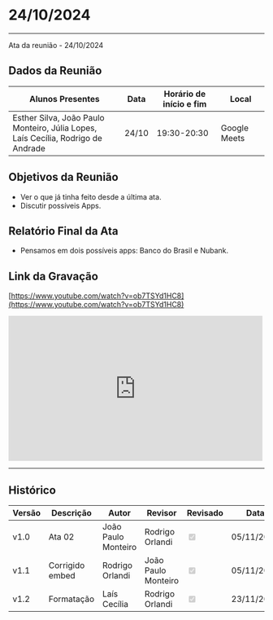 # 24/10/2024
---

Ata da reunião - 24/10/2024

## Dados da Reunião


| Alunos Presentes | Data | Horário de início e fim | Local |
| -------- | ------- | ------- | ------- |
| Esther Silva, João Paulo Monteiro, Júlia Lopes,<br> Laís Cecília, Rodrigo de Andrade | 24/10 | 19:30-20:30 | Google Meets |

## Objetivos da Reunião

- Ver o que já tinha feito desde a última ata.
- Discutir possíveis Apps.


## Relatório Final da Ata

- Pensamos em dois possíveis apps: Banco do Brasil e Nubank.

## Link da Gravação

[https://www.youtube.com/watch?v=ob7TSYd1HC8](https://www.youtube.com/watch?v=ob7TSYd1HC8)

<iframe width="500" height="285" src="https://www.youtube.com/embed/ob7TSYd1HC8" title="[2024-2] Requisitos - Grupo 2 - 24/10/2024" frameborder="0" allow="accelerometer; autoplay; clipboard-write; encrypted-media; gyroscope; picture-in-picture; web-share" referrerpolicy="strict-origin-when-cross-origin" allowfullscreen></iframe>


---

## Histórico


| Versão | Descrição                  | Autor                   | Revisor                  |                 Revisado                                        | Data       |
|--------|----------------------------|-------------------------|--------------------------|-----------------------------------------------------------------|------------|
| v1.0   | Ata 02                     | João Paulo Monteiro     | Rodrigo Orlandi          |<input type="checkbox" onclick="return false;" disabled checked/>| 05/11/2024 |
| v1.1   | Corrigido embed            | Rodrigo Orlandi         | João Paulo Monteiro      |<input type="checkbox" onclick="return false;" disabled checked/>| 05/11/2024 |
| v1.2   | Formatação                 | Laís Cecília            | Rodrigo Orlandi          |<input type="checkbox" onclick="return false;" disabled checked/>        | 23/11/2024 |
